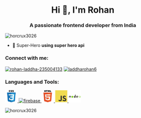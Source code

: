 <h1 align="center">Hi 👋, I'm Rohan</h1>
<h3 align="center">A passionate frontend developer from India</h3>

<p align="left"> <img src="https://komarev.com/ghpvc/?username=horcrux3026&label=Profile%20views&color=0e75b6&style=flat" alt="horcrux3026" /> </p>

- 🔭 Super-Hero **using super hero api**

<h3 align="left">Connect with me:</h3>
<p align="left">
<a href="https://linkedin.com/in/rohan-laddha-235004133" target="blank"><img align="center" src="https://raw.githubusercontent.com/rahuldkjain/github-profile-readme-generator/master/src/images/icons/Social/linked-in-alt.svg" alt="rohan-laddha-235004133" height="30" width="40" /></a>
<a href="https://codesandbox.com/laddharohan6" target="blank"><img align="center" src="https://raw.githubusercontent.com/rahuldkjain/github-profile-readme-generator/master/src/images/icons/Social/codesandbox.svg" alt="laddharohan6" height="30" width="40" /></a>
</p>

<h3 align="left">Languages and Tools:</h3>
<p align="left"> <a href="https://www.w3schools.com/css/" target="_blank" rel="noreferrer"> <img src="https://raw.githubusercontent.com/devicons/devicon/master/icons/css3/css3-original-wordmark.svg" alt="css3" width="40" height="40"/> </a> <a href="https://firebase.google.com/" target="_blank" rel="noreferrer"> <img src="https://www.vectorlogo.zone/logos/firebase/firebase-icon.svg" alt="firebase" width="40" height="40"/> </a> <a href="https://www.w3.org/html/" target="_blank" rel="noreferrer"> <img src="https://raw.githubusercontent.com/devicons/devicon/master/icons/html5/html5-original-wordmark.svg" alt="html5" width="40" height="40"/> </a> <a href="https://developer.mozilla.org/en-US/docs/Web/JavaScript" target="_blank" rel="noreferrer"> <img src="https://raw.githubusercontent.com/devicons/devicon/master/icons/javascript/javascript-original.svg" alt="javascript" width="40" height="40"/> </a> <a href="https://nodejs.org" target="_blank" rel="noreferrer"> <img src="https://raw.githubusercontent.com/devicons/devicon/master/icons/nodejs/nodejs-original-wordmark.svg" alt="nodejs" width="40" height="40"/> </a> </p>

<p><img align="center" src="https://github-readme-stats.vercel.app/api/top-langs?username=horcrux3026&show_icons=true&locale=en&layout=compact" alt="horcrux3026" /></p>